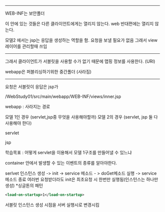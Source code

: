 <hr>


WEB-INF는 보안폴더

이 안에 있는 것들은 다른 클라이언트에게는 열리지 않는다.
web 반대편에는 열리지 않는다.

모델2 에서는 jsp는 응답을 생성하는 역할을 함.
요청을 보낼 필요가 없음
그래서 view 레이어를 관리할때 쓰임

<hr>

그래서 클라이언트가 서블릿을 사용할 수가 없기 때문에 맵핑 정보를 사용한다. (URI)

webapp은 퍼블리싱하기위한 중간폴더 (사라짐)


<hr>

요청은 서블릿이 응답은 jsp가 

/WebStudy01/src/main/webapp/WEB-INF/views/inner.jsp

webapp : 사라지는 경로

모델 1인 경우 (servlet,jsp중 무엇을 사용해야할까)
모델 2의 경우 (servlet, jsp 둘 다 사용해야 한다)

servlet

jsp

학습목표 : 어떻게 servlet을 이용해서 모델 1구조를 만들어낼 수 있느냐

container 안에서 발생할 수 있는 이벤트의 종류를 알아야한다.

serlvet 인스턴스 생성 -> init -> service 메소드 - > doGet메소드 실행 -> service 메소드 종료
여러번 요청받더라도 init은 최초요청 시 한번만 실행됨(인스턴스는 하나만 생성)
*싱글톤의 패턴

``` xml
<load-on-startup>1</load-on-startup>
```
서블릿 인스턴스 생성 시점을 서버 실행시로 변경시킴

